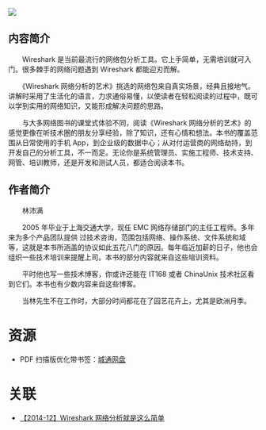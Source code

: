 ![](http://img3m0.ddimg.cn/68/12/23895500-1_u_4.jpg)

## 内容简介

　　Wireshark 是当前最流行的网络包分析工具。它上手简单，无需培训就可入门。很多棘手的网络问题遇到 Wireshark 都能迎刃而解。

　　《Wireshark 网络分析的艺术》挑选的网络包来自真实场景，经典且接地气。讲解时采用了生活化的语言，力求通俗易懂，以使读者在轻松阅读的过程中，既可以学到实用的网络知识，又能形成解决问题的思路。

　　与大多网络图书的课堂式体验不同，阅读《Wireshark 网络分析的艺术》的感觉更像在听技术圈的朋友分享经验，除了知识，还有心情和想法。本书的覆盖范围从日常使用的手机 App，到企业级的数据中心；从对付运营商的网络劫持，到开发自己的分析工具，不一而足。无论你是系统管理员、实施工程师、技术支持、网管、培训教师，还是开发和测试人员，都适合阅读本书。

## 作者简介

　　林沛满

　　2005 年毕业于上海交通大学，现任 EMC 网络存储部门的主任工程师。多年来为多个产品团队提供 过技术咨询，范围包括网络、操作系统、文件系统和域等，这就是本书所涵盖的协议如此五花八门的原因。每年临近加薪的日子，他也会组织一些技术培训来提醒上司。本书的部分内容就来自这些培训资料。

　　平时他也写一些技术博客，你或许还能在 IT168 或者 ChinaUnix 技术社区看到它们。本书也有少数内容来自这些博客。

　　当林先生不在工作时，大部分时间都花在了园艺花卉上，尤其是欧洲月季。

# 资源

* PDF 扫描版优化带书签：[城通网盘](https://u11215426.pipipan.com/fs/11215426-332135599)

# 关联

* [【2014-12】Wireshark 网络分析就是这么简单](./【2014-12】Wireshark%20网络分析就是这么简单.md)
